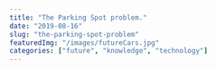 ```yaml
---
title: "The Parking Spot problem."
date: "2019-08-16"
slug: "the-parking-spot-problem"
featuredImg: "/images/futureCars.jpg"
categories: ["future", "knowledge", "technology"]
---
```




